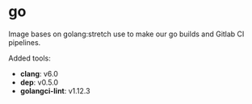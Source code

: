 # go

Image bases on golang:stretch use to make our go builds and Gitlab CI pipelines.

Added tools:

- **clang**: v6.0
- **dep**: v0.5.0
- **golangci-lint**: v1.12.3
